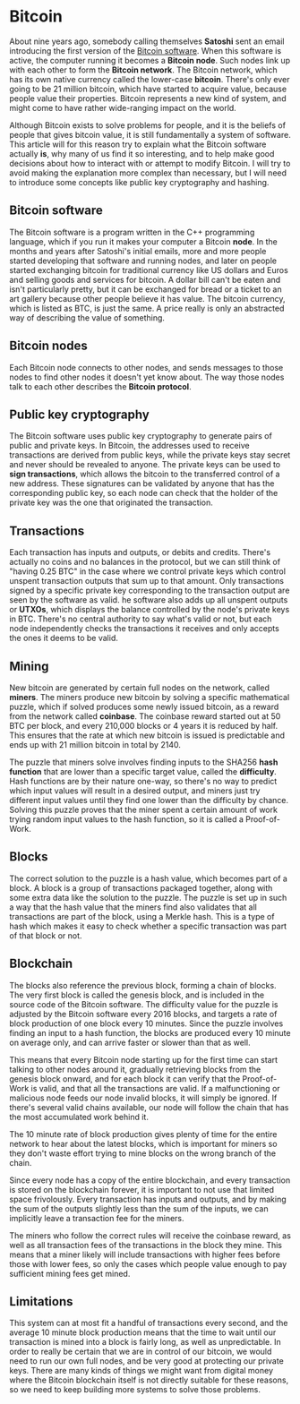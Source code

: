 # Bitcoin

About nine years ago, somebody calling themselves
<strong>Satoshi</strong> sent an email introducing
the first version of the
<a href="http://www.metzdowd.com/pipermail/cryptography/2009-January/014994.html">Bitcoin software</a>.
When this software is active, the computer running it
becomes a <strong>Bitcoin node</strong>. Such nodes link up with
each other to form the <strong>Bitcoin network</strong>. The Bitcoin
network, which has its own native currency called the
lower-case <strong>bitcoin</strong>. There's only ever going to be
21 million bitcoin, which have started to acquire value, because people
value their properties. Bitcoin represents a new kind of system, and might
come to have rather wide-ranging impact on the world.

Although Bitcoin exists to solve problems for people, and it is the
beliefs of people that gives bitcoin value, it is still fundamentally
a system of software. This article will for this reason try to explain
what the Bitcoin software actually <strong>is</strong>, why many of us
find it so interesting, and to help make good
decisions about how to interact with or attempt to modify Bitcoin.
I will try to avoid making the explanation more complex than necessary,
but I will need to introduce some concepts like public key cryptography
and hashing.

## Bitcoin software

The Bitcoin software is a program written in the C++ programming
language, which if you run it makes your computer a Bitcoin
<strong>node</strong>. In the months and years after Satoshi's
initial emails, more and more people started developing that
software and running nodes, and later on people started exchanging
bitcoin for traditional currency like US dollars and Euros and
selling goods and services for bitcoin. A dollar bill
can't be eaten and isn't particularly pretty, but it can be exchanged
for bread or a ticket to an art gallery because other people believe
it has value. The bitcoin currency, which is listed as BTC, is just the same.
A price really is only an abstracted way of describing the value of something.

## Bitcoin nodes

Each Bitcoin node connects to other nodes, and sends messages to those
nodes to find other nodes it doesn't yet know about. The way those nodes
talk to each other describes the <strong>Bitcoin protocol</strong>.

## Public key cryptography

The Bitcoin software uses public key cryptography to generate pairs of
public and private keys. In Bitcoin, the addresses used to receive
transactions are derived from public keys, while the private keys stay
secret and never should be revealed to anyone. The private keys can be
used to <strong>sign transactions</strong>, which allows the bitcoin
to the transferred control of a new address. These signatures can be
validated by anyone that has the corresponding public key, so each node
can check that the holder of the private key was the one that
originated the transaction.

## Transactions

Each transaction has inputs and outputs, or debits and credits. There's
actually no coins and no balances in the protocol, but we can
still think of "having 0.25 BTC" in the case where we control private
keys which control unspent transaction outputs that sum up to that
amount. Only transactions signed by a specific private key corresponding
to the transaction output are seen by the software as valid.
he software also adds up all unspent outputs
or <strong>UTXOs</strong>, which displays the balance controlled by the
node's private keys in BTC. There's no central authority to say what's
valid or not, but each node independently checks the transactions it
receives and only accepts the ones it deems to be valid.

## Mining

New bitcoin are generated by certain full nodes on the network,
called <strong>miners</strong>. The miners produce new bitcoin by solving a
specific mathematical puzzle, which if solved produces some newly issued
bitcoin, as a reward from the network called <strong>coinbase</strong>.
The coinbase reward started out at 50 BTC per block, and every
210,000 blocks or 4 years it is reduced by half.
This ensures that the rate at which new bitcoin is issued is predictable and
ends up with 21 million bitcoin in total by 2140.

The puzzle that miners solve involves finding inputs to the SHA256
<strong>hash function</strong> that are lower than a specific target value,
called the <strong>difficulty</strong>. Hash functions
are by their nature one-way, so there's no way to predict which input values
will result in a desired output, and miners just try different input values
until they find one lower than the difficulty by chance. Solving this puzzle
proves that the miner spent a certain amount of work trying random input values
to the hash function, so it is called a Proof-of-Work.

## Blocks

The correct solution to the puzzle is a hash value, which becomes part of a
block. A block is a group of transactions packaged together, along with some
extra data like the solution to the puzzle. The puzzle is set up in such a
way that the hash value that the miners find also validates that all
transactions are part of the block, using a Merkle hash. This is a type
of hash which makes it easy to check whether a specific transaction was
part of that block or not.

## Blockchain

The blocks also reference the previous block, forming a chain of blocks. The
very first block is called the genesis block, and is included in the source
code of the Bitcoin software. The difficulty value for the puzzle is adjusted
by the Bitcoin software every 2016 blocks, and targets a rate of block production
of one block every 10 minutes. Since the puzzle involves finding an input to
a hash function, the blocks are produced every 10 minute on average only, and
can arrive faster or slower than that as well.

This means that every Bitcoin node starting up for the first time can start
talking to other nodes around it, gradually retrieving blocks from the genesis
block onward, and for each block it can verify that the Proof-of-Work is valid,
and that all the transactions are valid. If a malfunctioning or malicious node
feeds our node invalid blocks, it will simply be ignored.
If there's several valid chains available, our node will follow the chain that
has the most accumulated work behind it.

The 10 minute rate of block production gives plenty of time for the entire
network to hear about the latest blocks, which is important for miners so
they don't waste effort trying to mine blocks on the wrong branch of the chain.

Since every node has a copy of the entire blockchain, and every transaction is
stored on the blockchain forever, it is important to not use that limited space
frivolously. Every transaction has inputs and outputs, and by making the sum
of the outputs slightly less than the sum of the inputs, we can implicitly
leave a transaction fee for the miners.

The miners who follow the correct rules will receive the coinbase reward, as
well as all transaction fees of the transactions in the block they mine. This
means that a miner likely will include transactions with higher fees before
those with lower fees, so only the cases which people value enough to pay
sufficient mining fees get mined.

## Limitations

This system can at most fit a handful of transactions every second, and the
average 10 minute block production means that the time to wait until our
transaction is mined into a block is fairly long, as well as unpredictable.
In order to really be certain that we are in control of our bitcoin, we
would need to run our own full nodes, and be very good at protecting our
private keys. There are many kinds of things we might want from digital
money where the Bitcoin blockchain itself is not directly suitable for
these reasons, so we need to keep building more systems to solve those
problems.

